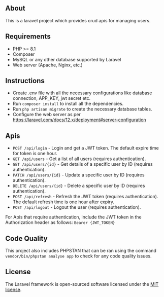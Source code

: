 ## About

This is a laravel project which provides crud apis for managing users.

## Requirements
- PHP >= 8.1
- Composer
- MySQL or any other database supported by Laravel
- Web server (Apache, Nginx, etc.)

## Instructions
 - Create .env file with all the necessary configurations like database connection, APP_KEY, jwt secret etc.
 - Run `composer install` to install all the dependencies.
 - Run `php artisan migrate` to create the necessary database tables.
 - Configure the web server as per https://laravel.com/docs/12.x/deployment#server-configuration

## Apis
 - `POST /api/login` - Login and get a JWT token. The default expire time for token is one hour.
 - `GET /api/users` - Get a list of all users (requires authentication).
 - `GET /api/users/{id}` - Get details of a specific user by ID (requires authentication).
 - `PATCH /api/users/{id}` - Update a specific user by ID (requires authentication).
 - `DELETE /api/users/{id}` - Delete a specific user by ID (requires authentication).
- `POST /api/refresh` - Refresh the JWT token (requires authentication). The default refresh time is one hour after expiry.
 - `POST /api/logout` - Logout the user (requires authentication).

For Apis that require authentication, include the JWT token in the Authorization header as follows:
``` Bearer {JWT_TOKEN} ```

## Code Quality
This project also includes PHPSTAN that can be ran using the command `vendor/bin/phpstan analyse app` to check for any code quality issues.

## License
The Laravel framework is open-sourced software licensed under the [MIT license](https://opensource.org/licenses/MIT).
